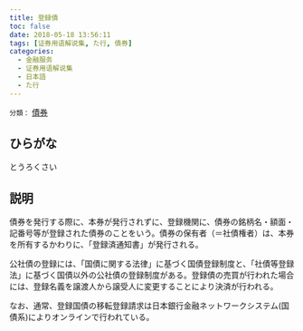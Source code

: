 ```yaml
---
title: 登録債
toc: false
date: 2018-05-18 13:56:11
tags: [证券用语解说集, た行, 債券]
categories:
  - 金融服务
  - 证券用语解说集
  - 日本語
  - た行
---
```


`分類：` [債券](/tags/債券/)

## ひらがな

とうろくさい

## 説明

債券を発行する際に、本券が発行されずに、登録機関に、債券の銘柄名・額面・記番号等が登録された債券のことをいう。債券の保有者（＝社債権者）は、本券を所有するかわりに、「登録済通知書」が発行される。

公社債の登録には、「国債に関する法律」に基づく国債登録制度と、「社債等登録法」に基づく国債以外の公社債の登録制度がある。登録債の売買が行われた場合には、登録名義を譲渡人から譲受人に変更することにより決済が行われる。

なお、通常、登録国債の移転登録請求は日本銀行金融ネットワークシステム(国債系)によりオンラインで行われている。
